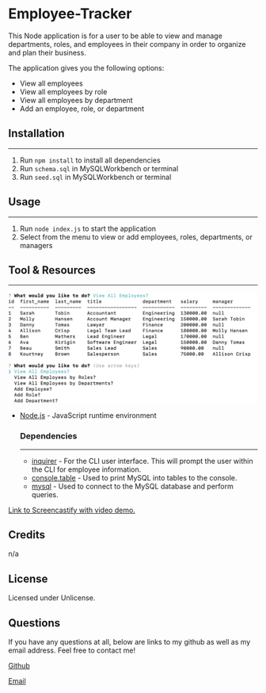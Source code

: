 # Employee-Tracker

This Node application is for a user to be able to view and manage departments, roles, and employees in their company in order to organize and plan their business.

The application gives you the following options:
* View all employees 
* View all employees by role 
* View all employees by department
* Add an employee, role, or department


## Installation
---
1. Run `npm install` to install all dependencies
2. Run `schema.sql` in MySQLWorkbench or terminal
3. Run `seed.sql` in MySQLWorkbench or terminal 


## Usage
---
1. Run `node index.js` to start the application
2. Select from the menu to view or add employees, roles, departments, or managers


## Tool & Resources
---

<img src="./images/employees-table-screenshot.jpeg" alt="screencapture of employees table in mysql">


* [Node.js](https://nodejs.org/en/) - JavaScript runtime environment
    ### Dependencies
    ---
    * [inquirer](https://www.npmjs.com/package/inquirer) - For the CLI user interface. This will prompt the user within the CLI for employee information.
    * [console.table](https://www.npmjs.com/package/console.table) - Used to print MySQL into tables to the console.
    * [mysql](https://www.npmjs.com/package/mysql) - Used to connect to the MySQL database and perform queries.

<a href="https://watch.screencastify.com/v/dGFUvGbVuznJQ7j6BKYV">Link to Screencastify with video demo.</a>

## Credits
n/a

## License
Licensed under Unlicense.

## Questions
If you have any questions at all, below are links to my github as well as my email address. Feel free to contact me!

<a href="https://github.com/HayleyMcHugh">Github</a>

<a href="mailto:hayleym522@gmail.com">Email</a> 

